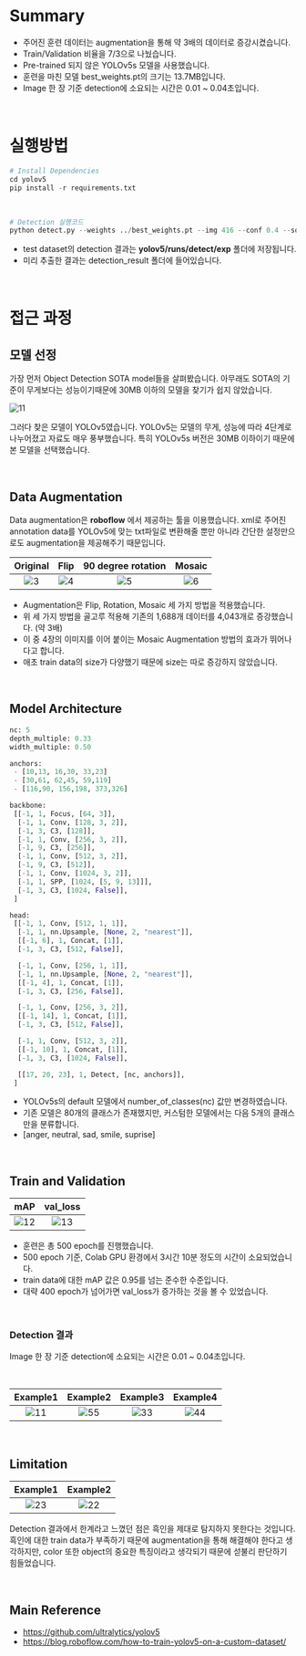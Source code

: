 # Summary

- 주어진 훈련 데이터는 augmentation을 통해 약 3배의 데이터로 증강시켰습니다.
- Train/Validation 비율을 7/3으로 나눴습니다.
- Pre-trained 되지 않은 YOLOv5s 모델을 사용했습니다.
- 훈련을 마친 모델 best_weights.pt의 크기는 13.7MB입니다.
- Image 한 장 기준 detection에 소요되는 시간은 0.01 ~ 0.04초입니다.

<br>

# 실행방법

``` python
# Install Dependencies
cd yolov5
pip install -r requirements.txt
```

<br>

``` python
# Detection 실행코드
python detect.py --weights ../best_weights.pt --img 416 --conf 0.4 --source ../dataset/test/img
```

- test dataset의 detection 결과는 **yolov5/runs/detect/exp** 폴더에 저장됩니다.
- 미리 추출한 결과는 detection_result 폴더에 들어있습니다.

<br>


# 접근 과정


## 모델 선정

가장 먼저 Object Detection SOTA model들을 살펴봤습니다. 아무래도 SOTA의 기준이 무게보다는 성능이기때문에 30MB 이하의 모델을 찾기가 쉽지 않았습니다.

![11](https://user-images.githubusercontent.com/96368476/167912977-3aff2b7e-ea61-4d9e-82f9-61c4ef9cdc7a.png)

그러다 찾은 모델이 YOLOv5였습니다. YOLOv5는 모델의 무게, 성능에 따라 4단계로 나누어졌고 자료도 매우 풍부했습니다. 특히 YOLOv5s 버전은 30MB 이하이기 때문에 본 모델을 선택했습니다.


<br>


## Data Augmentation

Data augmentation은 **roboflow** 에서 제공하는 툴을 이용했습니다. xml로 주어진 annotation data를 YOLOv5에 맞는 txt파일로 변환해줄 뿐만 아니라 간단한 설정만으로도 augmentation을 제공해주기 때문입니다. <br>

| Original | Flip | 90 degree rotation | Mosaic |
|:-:|:-:|:-:|:-:|
| ![3](https://user-images.githubusercontent.com/96368476/167915772-7bb34600-7b66-4e09-a3dc-0d55be4623f0.png) | ![4](https://user-images.githubusercontent.com/96368476/167916127-a8843886-e858-44b1-82cf-c022cad21590.png) | ![5](https://user-images.githubusercontent.com/96368476/167916132-5bc2a597-002e-4105-b39b-39e769fabd70.png) | ![6](https://user-images.githubusercontent.com/96368476/167916141-5fd06fa5-fae4-4cf6-bc87-ad5d0c774a6e.png) |

- Augmentation은 Flip, Rotation, Mosaic 세 가지 방법을 적용했습니다.
- 위 세 가지 방법을 골고루 적용해 기존의 1,688개 데이터를 4,043개로 증강했습니다. (약 3배)
- 이 중 4장의 이미지를 이어 붙이는 Mosaic Augmentation 방법의 효과가 뛰어나다고 합니다.
- 애초 train data의 size가 다양했기 때문에 size는 따로 증강하지 않았습니다.


<br>

## Model Architecture

``` python
nc: 5
depth_multiple: 0.33
width_multiple: 0.50

anchors:
 - [10,13, 16,30, 33,23] 
 - [30,61, 62,45, 59,119] 
 - [116,90, 156,198, 373,326] 

backbone:
 [[-1, 1, Focus, [64, 3]],
  [-1, 1, Conv, [128, 3, 2]],
  [-1, 3, C3, [128]],
  [-1, 1, Conv, [256, 3, 2]],
  [-1, 9, C3, [256]],
  [-1, 1, Conv, [512, 3, 2]],
  [-1, 9, C3, [512]],
  [-1, 1, Conv, [1024, 3, 2]],
  [-1, 1, SPP, [1024, [5, 9, 13]]],
  [-1, 3, C3, [1024, False]],
 ]

head:
 [[-1, 1, Conv, [512, 1, 1]],
  [-1, 1, nn.Upsample, [None, 2, "nearest"]],
  [[-1, 6], 1, Concat, [1]],
  [-1, 3, C3, [512, False]],

  [-1, 1, Conv, [256, 1, 1]],
  [-1, 1, nn.Upsample, [None, 2, "nearest"]],
  [[-1, 4], 1, Concat, [1]],
  [-1, 3, C3, [256, False]],

  [-1, 1, Conv, [256, 3, 2]],
  [[-1, 14], 1, Concat, [1]],
  [-1, 3, C3, [512, False]],

  [-1, 1, Conv, [512, 3, 2]],
  [[-1, 10], 1, Concat, [1]],
  [-1, 3, C3, [1024, False]],

  [[17, 20, 23], 1, Detect, [nc, anchors]],
 ]
```

- YOLOv5s의 default 모델에서 number_of_classes(nc) 값만 변경하였습니다. 
- 기존 모델은 80개의 클래스가 존재했지만, 커스텀한 모델에서는 다음 5개의 클래스만을 분류합니다.
- [anger, neutral, sad, smile, suprise]


<br>


## Train and Validation

| mAP | val_loss |
|:-:|:-:|
| ![12](https://user-images.githubusercontent.com/96368476/167996759-2095ef03-8c21-4ef5-9dce-ac9105260ca9.png) | ![13](https://user-images.githubusercontent.com/96368476/167996762-f9f81115-9f9f-44bd-91a0-2e1020636e07.png) |

- 훈련은 총 500 epoch를 진행했습니다.
- 500 epoch 기준, Colab GPU 환경에서 3시간 10분 정도의 시간이 소요되었습니다.
- train data에 대한 mAP 값은 0.95를 넘는 준수한 수준입니다.
- 대략 400 epoch가 넘어가면 val_loss가 증가하는 것을 볼 수 있었습니다.

<br>


### Detection 결과

Image 한 장 기준 detection에 소요되는 시간은 0.01 ~ 0.04초입니다.

<br>

| Example1 | Example2 | Example3 | Example4 |
|:-:|:-:|:-:|:-:|
| ![11](https://user-images.githubusercontent.com/96368476/168008730-8ce06cbd-35d2-4a06-bcf7-f51afb6a992c.jpg) | ![55](https://user-images.githubusercontent.com/96368476/168008740-375c091a-2223-4ba6-8bc1-e39cdeaa205e.JPG) | ![33](https://user-images.githubusercontent.com/96368476/168008866-cd0b7b48-f793-4d19-a837-59b0577efda8.jpg) | ![44](https://user-images.githubusercontent.com/96368476/168008871-447ffb13-7ca9-46ba-af4d-5a6a28c21e32.jpg) |



<br>



## Limitation

| Example1 | Example2 |
|:-:|:-:|
| ![23](https://user-images.githubusercontent.com/96368476/168003009-633f3097-9ac1-46c7-acfb-eabbd5c5ea69.jpg) | ![22](https://user-images.githubusercontent.com/96368476/168003022-a7dd6188-40c7-41d8-bb5c-63bb36735be9.jpg) |

Detection 결과에서 한계라고 느꼈던 점은 흑인을 제대로 탐지하지 못한다는 것입니다. 흑인에 대한 train data가 부족하기 때문에 augmentation을 통해 해결해야 한다고 생각하지만, color 또한 object의 중요한 특징이라고 생각되기 때문에 섣불리 판단하기 힘들었습니다.

<br>

## Main Reference
- https://github.com/ultralytics/yolov5
- https://blog.roboflow.com/how-to-train-yolov5-on-a-custom-dataset/
